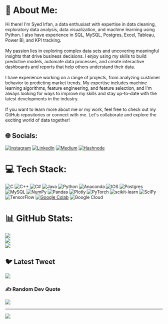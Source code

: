 # 💫 About Me:
Hi there! I'm Syed Irfan, a data enthusiast with expertise in data cleaning, exploratory data analysis, data visualization, and machine learning using Python. I also have experience in SQL, MySQL, Postgres, Excel, Tableau, Power BI, and KPI tracking.<br><br>My passion lies in exploring complex data sets and uncovering meaningful insights that drive business decisions. I enjoy using my skills to build predictive models, automate data processes, and create interactive dashboards and reports that help others understand their data.<br><br>I have experience working on a range of projects, from analyzing customer behavior to predicting market trends. My expertise includes machine learning algorithms, feature engineering, and feature selection, and I'm always looking for ways to improve my skills and stay up-to-date with the latest developments in the industry.<br><br>If you want to learn more about me or my work, feel free to check out my GitHub repositories or connect with me. Let's collaborate and explore the exciting world of data together!<br>


## 🌐 Socials:
[![Instagram](https://img.shields.io/badge/Instagram-%23E4405F.svg?logo=Instagram&logoColor=white)](https://instagram.com/Syedirfan78) [![LinkedIn](https://img.shields.io/badge/LinkedIn-%230077B5.svg?logo=linkedin&logoColor=white)](https://linkedin.com/in/syed-irfan-b78597231) [![Medium](https://img.shields.io/badge/Medium-12100E?logo=medium&logoColor=white)](https://medium.com/@syedirfan6511) [![Hashnode](https://img.shields.io/badge/Hashnode-%2349455F.svg?logo=hashnode&logoColor=white)](https://analyticace.hashnode.dev/)

# 💻 Tech Stack:
![C](https://img.shields.io/badge/c-%2300599C.svg?style=for-the-badge&logo=c&logoColor=white) ![C++](https://img.shields.io/badge/c++-%2300599C.svg?style=for-the-badge&logo=c%2B%2B&logoColor=white) ![C#](https://img.shields.io/badge/c%23-%23239120.svg?style=for-the-badge&logo=c-sharp&logoColor=white) ![Java](https://img.shields.io/badge/java-%23ED8B00.svg?style=for-the-badge&logo=java&logoColor=white) ![Python](https://img.shields.io/badge/python-3670A0?style=for-the-badge&logo=python&logoColor=ffdd54) ![Anaconda](https://img.shields.io/badge/Anaconda-%2344A833.svg?style=for-the-badge&logo=anaconda&logoColor=white) ![IOS](https://img.shields.io/badge/IOS-%2320232a.svg?style=for-the-badge&logo=apple&logoColor=white) ![Postgres](https://img.shields.io/badge/postgres-%23316192.svg?style=for-the-badge&logo=postgresql&logoColor=white) ![MySQL](https://img.shields.io/badge/mysql-%2300f.svg?style=for-the-badge&logo=mysql&logoColor=white) ![NumPy](https://img.shields.io/badge/numpy-%23013243.svg?style=for-the-badge&logo=numpy&logoColor=white) ![Pandas](https://img.shields.io/badge/pandas-%23150458.svg?style=for-the-badge&logo=pandas&logoColor=white) ![Plotly](https://img.shields.io/badge/Plotly-%233F4F75.svg?style=for-the-badge&logo=plotly&logoColor=white) ![PyTorch](https://img.shields.io/badge/PyTorch-%23EE4C2C.svg?style=for-the-badge&logo=PyTorch&logoColor=white) ![scikit-learn](https://img.shields.io/badge/scikit--learn-%23F7931E.svg?style=for-the-badge&logo=scikit-learn&logoColor=white) ![SciPy](https://img.shields.io/badge/SciPy-%230C55A5.svg?style=for-the-badge&logo=scipy&logoColor=%white) ![TensorFlow](https://img.shields.io/badge/TensorFlow-%23FF6F00.svg?style=for-the-badge&logo=TensorFlow&logoColor=white) [![Google Colab](https://img.shields.io/badge/Google%20Colab-%23F9AB00.svg?style=for-the-badge&logo=googlecolab&logoColor=white)](https://colab.research.google.com/) ![Google Cloud](https://img.shields.io/badge/Google%20Cloud-%234285F4.svg?style=for-the-badge&logo=google-cloud&logoColor=white)
# 📊 GitHub Stats:
![](https://github-readme-stats.vercel.app/api?username=Syed-Irfan-1165&theme=dark&hide_border=false&include_all_commits=false&count_private=false)<br/>
![](https://github-readme-streak-stats.herokuapp.com/?user=Syed-Irfan-1165&theme=dark&hide_border=false)<br/>
![](https://github-readme-stats.vercel.app/api/top-langs/?username=Syed-Irfan-1165&theme=dark&hide_border=false&include_all_commits=false&count_private=false&layout=compact)

## 🐦 Latest Tweet
[![](https://gtce.itsvg.in/api?username=https://hashnode.com/@SyedIrfan)](https://github.com/VishwaGauravIn/github-twitter-card-embed)

### ✍️ Random Dev Quote
![](https://quotes-github-readme.vercel.app/api?type=horizontal&theme=radical&quote=Data%20is%20the%20new%20oil%2C%20and%20with%20the%20right%20tools%20and%20skills%2C%20we%20can%20refine%20it%20into%20valuable%20insights%20that%20fuel%20progress%20and%20innovation.)


---
[![](https://visitcount.itsvg.in/api?id=Syed-Irfan-1165&icon=0&color=12)](https://visitcount.itsvg.in)

